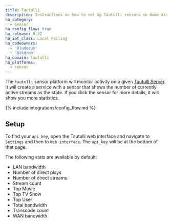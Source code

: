 ```yaml
---
title: Tautulli
description: Instructions on how to set up Tautulli sensors in Home Assistant.
ha_category:
  - Sensor
ha_config_flow: true
ha_release: 0.82
ha_iot_class: Local Polling
ha_codeowners:
  - '@ludeeus'
  - '@tkdrob'
ha_domain: tautulli
ha_platforms:
  - sensor
---
```


The `tautulli` sensor platform will monitor activity on a given [Tautulli Server][tautulli]. It will create a service with a sensor that shows the number of currently active streams as the state. If you click the sensor for more details, it will show you more statistics.

{% include integrations/config_flow.md %}

## Setup

To find your `api_key`, open the Tautulli web interface and navigate to `Settings` and then to `Web interface`. The `api_key` will be at the bottom of that page.

The following stats are available by default:

- LAN bandwidth
- Number of direct plays
- Number of direct streams
- Stream count
- Top Movie
- Top TV Show
- Top User
- Total bandwidth
- Transcode count
- WAN bandwidth

[tautulli]: https://tautulli.com
[tautulliapi]: https://github.com/Tautulli/Tautulli/wiki/Tautulli-API-Reference#get_activity
